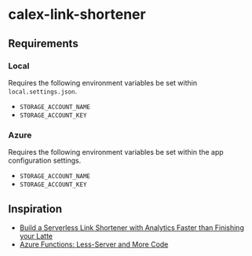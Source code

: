 # calex-link-shortener

## Requirements

### Local

Requires the following environment variables be set within `local.settings.json`.

- `STORAGE_ACCOUNT_NAME`
- `STORAGE_ACCOUNT_KEY`

### Azure

Requires the following environment variables be set within the app configuration settings.

- `STORAGE_ACCOUNT_NAME`
- `STORAGE_ACCOUNT_KEY`

## Inspiration

- [Build a Serverless Link Shortener with Analytics Faster than Finishing your Latte](https://blog.jeremylikness.com/blog/2017-09-04_build-a-serverless-link-shortener-with-analytics-faster-than-finishing-your-latte/)
- [Azure Functions: Less-Server and More Code](https://channel9.msdn.com/Shows/Visual-Studio-Toolbox/Azure-Functions-Less-Server-and-More-Code?utm_source=jeliknes&utm_medium=blog&utm_campaign=linkshortener&WT.mc_id=linkshortener-blog-jeliknes)
